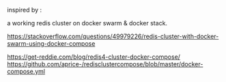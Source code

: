 inspired by :

a working redis cluster on docker swarm & docker stack.

https://stackoverflow.com/questions/49979226/redis-cluster-with-docker-swarm-using-docker-compose

https://get-reddie.com/blog/redis4-cluster-docker-compose/
https://github.com/aprice-/redisclustercompose/blob/master/docker-compose.yml
